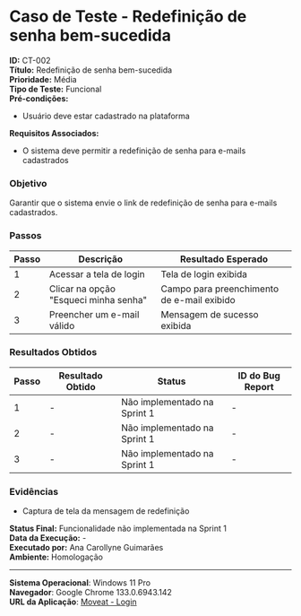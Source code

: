 # Caso de Teste - Redefinição de senha bem-sucedida

**ID:** CT-002  
**Título:** Redefinição de senha bem-sucedida  
**Prioridade:** Média  
**Tipo de Teste:** Funcional  
**Pré-condições:**  
- Usuário deve estar cadastrado na plataforma  

**Requisitos Associados:**  
- O sistema deve permitir a redefinição de senha para e-mails cadastrados  

### Objetivo
Garantir que o sistema envie o link de redefinição de senha para e-mails cadastrados.

### Passos
| Passo | Descrição                             | Resultado Esperado                          |
|-------|---------------------------------------|---------------------------------------------|
| 1     | Acessar a tela de login               | Tela de login exibida                       |
| 2     | Clicar na opção "Esqueci minha senha" | Campo para preenchimento de e-mail exibido  |
| 3     | Preencher um e-mail válido            | Mensagem de sucesso exibida                 |

### Resultados Obtidos
| Passo | Resultado Obtido                           | Status                       | ID do Bug Report  |
|-------|--------------------------------------------|------------------------------|-------------------|
| 1     | -                                          | Não implementado na Sprint 1 | -                 |
| 2     | -                                          | Não implementado na Sprint 1 | -                 |
| 3     | -                                          | Não implementado na Sprint 1 | -                 |

### Evidências
- Captura de tela da mensagem de redefinição

**Status Final:** Funcionalidade não implementada na Sprint 1  
**Data da Execução:** -  
**Executado por:** Ana Carollyne Guimarães  
**Ambiente:** Homologação  

---
**Sistema Operacional**: Windows 11 Pro  
**Navegador**: Google Chrome 133.0.6943.142  
**URL da Aplicação**: [Moveat - Login](http://localhost:3000/login)